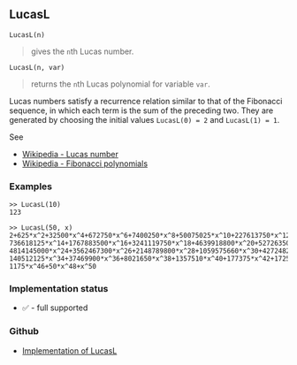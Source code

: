 ## LucasL

```
LucasL(n)
```

> gives the `n`th Lucas number.

```
LucasL(n, var)
```

> returns the `n`th Lucas polynomial for variable `var`.

Lucas numbers satisfy a recurrence relation similar to that of the Fibonacci sequence, in which each term is the sum of the preceding two. They are generated by choosing the initial values `LucasL(0) = 2` and `LucasL(1) = 1`.

See
* [Wikipedia - Lucas number](https://en.wikipedia.org/wiki/Lucas_number)
* [Wikipedia - Fibonacci polynomials](https://en.wikipedia.org/wiki/Fibonacci_polynomials)

### Examples

```
>> LucasL(10)
123

>> LucasL(50, x) 
2+625*x^2+32500*x^4+672750*x^6+7400250*x^8+50075025*x^10+227613750*x^12+  
736618125*x^14+1767883500*x^16+3241119750*x^18+4639918800*x^20+5272635000*x^22+  
4814145000*x^24+3562467300*x^26+2148789800*x^28+1059575660*x^30+427248250*x^32+ 
140512125*x^34+37469900*x^36+8021650*x^38+1357510*x^40+177375*x^42+17250*x^44+ 
1175*x^46+50*x^48+x^50
```

### Implementation status

* &#x2705; - full supported

### Github

* [Implementation of LucasL](https://github.com/axkr/symja_android_library/blob/master/symja_android_library/matheclipse-core/src/main/java/org/matheclipse/core/builtin/NumberTheory.java#L3203) 
